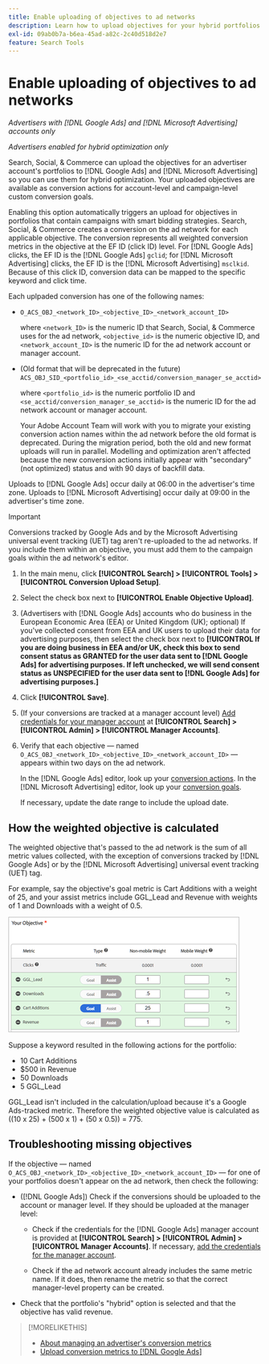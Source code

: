 ```yaml
---
title: Enable uploading of objectives to ad networks
description: Learn how to upload objectives for your hybrid portfolios to [!DNL Google Ads] and [!DNL Microsoft Advertising].
exl-id: 09ab0b7a-b6ea-45ad-a82c-2c40d518d2e7
feature: Search Tools
---
```

# Enable uploading of objectives to ad networks

*Advertisers with [!DNL Google Ads] and [!DNL Microsoft Advertising] accounts only*

*Advertisers enabled for hybrid optimization only*

Search, Social, & Commerce can upload the objectives for an advertiser account's portfolios to [!DNL Google Ads] and [!DNL Microsoft Advertising] so you can use them for hybrid optimization. Your uploaded objectives are available as conversion actions for account-level and campaign-level custom conversion goals.

Enabling this option automatically triggers an upload for objectives in portfolios that contain campaigns with smart bidding strategies. Search, Social, & Commerce creates a conversion on the ad network for each applicable objective. The conversion represents all weighted conversion metrics in the objective at the EF ID (click ID) level. For [!DNL Google Ads] clicks, the EF ID is the [!DNL Google Ads] `gclid`; for [!DNL Microsoft Advertising] clicks, the EF ID is the [!DNL Microsoft Advertising] `msclkid`. Because of this click ID, conversion data can be mapped to the specific keyword and click time.

Each uplpaded conversion has one of the following names:

* `O_ACS_OBJ_<network_ID>_<objective_ID>_<network_account_ID>`

  where `<network_ID>` is the numeric ID that Search, Social, & Commerce uses for the ad network, `<objective_id>` is the numeric objective ID, and `<network_account_ID>` is the numeric ID for the ad network account or manager account.

* (Old format that will be deprecated in the future) `ACS_OBJ_SID_<portfolio_id>_<se_acctid/conversion_manager_se_acctid>`

  where `<portfolio_id>` is the numeric portfolio ID and `<se_acctid/conversion_manager_se_acctid>` is the numeric ID for the ad network account or manager account.

  Your Adobe Account Team will work with you to migrate your existing conversion action names within the ad network before the old format is deprecated. During the migration period, both the old and new format uploads will run in parallel. Modelling and optimization aren't affected because the new conversion actions initially appear with "secondary" (not optimized) status and with 90 days of backfill data.

Uploads to [!DNL Google Ads] occur daily at 06:00 in the advertiser's time zone. Uploads to [!DNL Microsoft Advertising] occur daily at 09:00 in the advertiser's time zone.

>[!IMPORTANT]
>
>Conversions tracked by Google Ads and by the Microsoft Advertising universal event tracking (UET) tag aren't re-uploaded to the ad networks. If you include them within an objective, you must add them to the campaign goals within the ad network's editor.

1. In the main menu, click **[!UICONTROL Search] > [!UICONTROL Tools] > [!UICONTROL Conversion Upload Setup]**.

1. Select the check box next to **[!UICONTROL Enable Objective Upload]**.

1. (Advertisers with [!DNL Google Ads] accounts who do business in the European Economic Area (EEA) or United Kingdom (UK); optional) If you've collected consent from EEA and UK users to upload their data for advertising purposes, then select the check box next to **[!UICONTROL If you are doing business in EEA and/or UK, check this box to send consent status as GRANTED for the user data sent to [!DNL Google Ads] for advertising purposes. If left unchecked, we will send consent status as UNSPECIFIED for the user data sent to [!DNL Google Ads] for advertising purposes.]**

1. Click **[!UICONTROL Save]**.

1. (If your conversions are tracked at a manager account level) [Add credentials for your manager account](/help/search-social-commerce/admin/manager-accounts.md) at **[!UICONTROL Search] > [!UICONTROL Admin] > [!UICONTROL Manager Accounts]**.

1. Verify that each objective &mdash; named `O_ACS_OBJ_<network_ID>_<objective_ID>_<network_account_ID>` &mdash; appears within two days on the ad network.

   In the [!DNL Google Ads] editor, look up your [conversion actions](https://support.google.com/google-ads/answer/11461796). In the [!DNL Microsoft Advertising] editor, look up your [conversion goals](https://help.ads.microsoft.com/#apex/ads/en/56709).
   
   If necessary, update the date range to include the upload date.

## How the weighted objective is calculated

The weighted objective that's passed to the ad network is the sum of all metric values collected, with the exception of conversions tracked by [!DNL Google Ads] or by the [!DNL Microsoft Advertising] universal event tracking (UET) tag.

For example, say the objective's goal metric is Cart Additions with a weight of 25, and your assist metrics include GGL_Lead and Revenue with weights of 1 and Downloads with a weight of 0.5.

![Example of a weighted objective](/help/search-social-commerce/assets/objective-example.png "Example of a weighted objective")
 
Suppose a keyword resulted in the following actions for the portfolio:

* 10 Cart Additions
* $500 in Revenue
* 50 Downloads
* 5 GGL_Lead

GGL_Lead isn't included in the calculation/upload because it's a Google Ads-tracked metric. Therefore the weighted objective value is calculated as ((10 x 25) + (500 x 1) + (50 x 0.5)) = 775.

## Troubleshooting missing objectives

If the objective &mdash; named `O_ACS_OBJ_<network_ID>_<objective_ID>_<network_account_ID>` &mdash; for one of your portfolios doesn't appear on the ad network, then check the following:

* ([!DNL Google Ads]) Check if the conversions should be uploaded to the account or manager level. If they should be uploaded at the manager level:

  * Check if the credentials for the [!DNL Google Ads] manager account is provided at **[!UICONTROL Search] > [!UICONTROL Admin] > [!UICONTROL Manager Accounts]**. If necessary, [add the credentials for the manager account](/help/search-social-commerce/admin/manager-accounts.md).
  
  * Check if the ad network account already includes the same metric name. If it does, then rename the metric so that the correct manager-level property can be created.

* Check that the portfolio's "hybrid" option is selected and that the objective has valid revenue.

>[!MORELIKETHIS]
>
>* [About managing an advertiser's conversion metrics](/help/search-social-commerce/admin/conversion-metrics/conversion-metric-about.md)
>* [Upload conversion metrics to [!DNL Google Ads]](conversion-metrics-upload-to-google.md)
